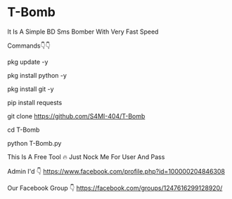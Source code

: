 # T-Bomb
It Is A Simple BD Sms Bomber With Very Fast Speed


Commands👇👇

pkg update -y

pkg install python -y

pkg install git -y

pip install requests

git clone https://github.com/S4MI-404/T-Bomb

cd T-Bomb

python T-Bomb.py


This Is A Free Tool 🔥
Just Nock Me For User And Pass



Admin I'd 👇
https://www.facebook.com/profile.php?id=100000204846308
 
Our Facebook Group 👇
https://facebook.com/groups/1247616299128920/
